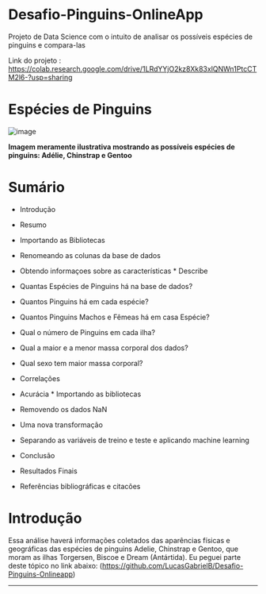 # Desafio-Pinguins-OnlineApp
Projeto de Data Science com o intuito de analisar os possíveis espécies de pinguins e compara-las


Link do projeto : https://colab.research.google.com/drive/1LRdYYjO2kz8Xk83xlQNWn1PtcCTM2l6-?usp=sharing
# **Espécies de Pinguins**

![image](https://user-images.githubusercontent.com/77518236/170279527-466351f7-f7f9-4617-a043-6b69b6b90ed8.png)

**Imagem meramente ilustrativa mostrando as possíveis espécies de pinguins: Adélie, Chinstrap e Gentoo**



# Sumário

*   Introdução
*   Resumo

  *   Importando as Bibliotecas
  *   Renomeando as colunas da base de dados
  *   Obtendo informaçoes sobre as características
    *   Describe
  *   Quantas Espécies de Pinguins há na base de dados?
  *   Quantos Pinguins há em cada espécie?
  *   Quantos Pinguins Machos e Fêmeas há em casa Espécie?
  *   Qual o número de Pinguins em cada ilha?
  *   Qual a maior e a menor massa corporal dos dados?
  *   Qual sexo tem maior massa corporal?
  *   Correlações
  *  Acurácia
    *  Importando as bibliotecas 
  *  Removendo os dados NaN
  * Uma nova transformação
  * Separando as variáveis de treino e teste e aplicando machine learning
*   Conclusão
*   Resultados Finais
*   Referências bibliográficas e citacões



# Introdução

Essa análise haverá informações coletados das aparências físicas e geográficas das espécies de pinguins Adelie, Chinstrap e Gentoo, que moram as ilhas Torgersen, Biscoe e Dream  (Antártida). Eu peguei parte deste tópico no link abaixo:
(https://github.com/LucasGabrielB/Desafio-Pinguins-Onlineapp)

---





